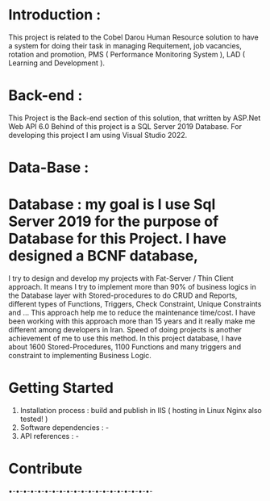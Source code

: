 
# Introduction :
This project is related to the Cobel Darou Human Resource solution to have a system for doing their task in managing Requitement, job vacancies, rotation and promotion, PMS ( Performance Monitoring System ), LAD ( Learning and Development ).

# Back-end :
This Project is the Back-end section of this solution, that written by ASP.Net Web API 6.0
Behind of this project is a SQL Server 2019 Database.
For developing this project I am using Visual Studio 2022.

# Data-Base : 
# Database : my goal is  I use Sql Server 2019 for the purpose of Database for this Project. I have designed a BCNF database,
I try to design and develop my projects with Fat-Server / Thin Client approach. It means I try to implement more than 90% of business logics in the Database layer with Stored-procedures to do CRUD and Reports, different types of Functions, Triggers, Check Constraint, Unique Constraints and …
This approach help me to reduce the maintenance time/cost. I have been working with this approach more than 15 years and it really make me different among developers in Iran. Speed of doing projects is another achievement of me to use this method. 
In this project database, I have about 1600 Stored-Procedures, 1100 Functions and many triggers and constraint to implementing Business Logic.


# Getting Started
1.  Installation process : build and publish in IIS ( hosting in Linux Nginx also tested! )
2.  Software dependencies : -
3.  API references : -


# Contribute
•-•-•-•-•-•-•-•-•-•-•-•-•-•-•-•-•-•-•-•-
